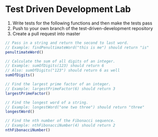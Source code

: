# Test Driven Development Lab

1. Write tests for the following functions and then make the tests pass
2. Push to your own branch of the test-driven-development repository
3. Create a pull request into master

```javascript
// Pass in a string and return the second to last word.
// Example: findPenultimateWord("this is me") should return "is"
penultimateWord()

// Calculate the sum of all digits of an integer.
// Example: sumOfDigits(123) should return 6
// Also: sumOfDigits("123") should return 6 as well
sumOfDigits()

// Find the largest prime factor of an integer.
// Example: largestPrimeFactor(6) should return 3
largestPrimeFactor()

// Find the longest word of a string.
// Example: longestWord("one two three") should return "three"
longestWord()

// Find the nth number of the Fibonacci sequence.
// Example: nthFibonacciNumber(4) should return 2
nthFibonacciNumber()
```
